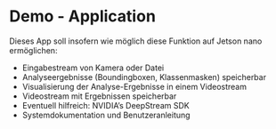 # Demo - Application

Dieses App soll insofern wie möglich diese Funktion auf Jetson nano ermöglichen:

- Eingabestream von Kamera oder Datei
- Analyseergebnisse (Boundingboxen, Klassenmasken) speicherbar
- Visualisierung der Analyse-Ergebnisse in einem Videostream
- Videostream mit Ergebnissen speicherbar
- Eventuell hilfreich:  NVIDIA’s DeepStream SDK
- Systemdokumentation und Benutzeranleitung